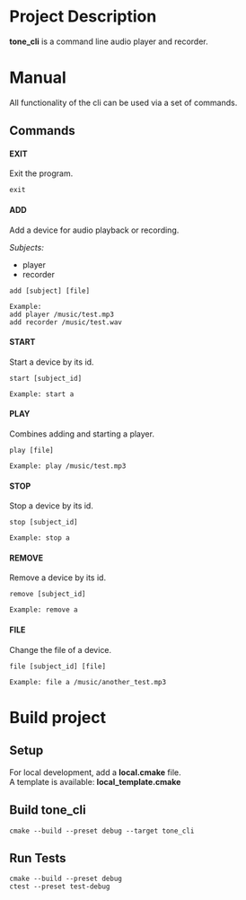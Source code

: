 # Project Description

**tone_cli** is a command line audio player and recorder.

# Manual

All functionality of the cli can be used via a set of commands.

## Commands

#### EXIT

Exit the program.

```
exit
```

#### ADD

Add a device for audio playback or recording.

*Subjects:*
- player
- recorder

```
add [subject] [file]

Example:
add player /music/test.mp3
add recorder /music/test.wav
```

#### START

Start a device by its id.

```
start [subject_id]

Example: start a
```

#### PLAY

Combines adding and starting a player.

```
play [file]

Example: play /music/test.mp3
```

#### STOP

Stop a device by its id.

```
stop [subject_id]

Example: stop a
```

#### REMOVE

Remove a device by its id.

```
remove [subject_id]

Example: remove a
```

#### FILE

Change the file of a device.

```
file [subject_id] [file]

Example: file a /music/another_test.mp3
```

# Build project

## Setup

For local development, add a **local.cmake** file.\
A template is available: **local_template.cmake**

## Build tone_cli

```
cmake --build --preset debug --target tone_cli
```

## Run Tests

```
cmake --build --preset debug
ctest --preset test-debug
```
